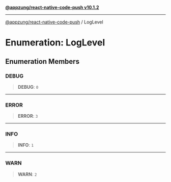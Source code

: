 [**@appzung/react-native-code-push v10.1.2**](../README.md)

---

[@appzung/react-native-code-push](../README.md) / LogLevel

# Enumeration: LogLevel

## Enumeration Members

### DEBUG

> **DEBUG**: `0`

---

### ERROR

> **ERROR**: `3`

---

### INFO

> **INFO**: `1`

---

### WARN

> **WARN**: `2`
